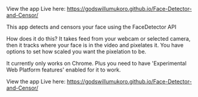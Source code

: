 View the app Live here: https://godswillumukoro.github.io/Face-Detector-and-Censor/

This app detects and censors your face using the FaceDetector API

How does it do this?
It takes feed from your webcam or selected camera, then it tracks where your face is in the video and pixelates it. 
You have options to set how scaled you want the pixelation to be.

It currently only works on Chrome. Plus you need to have 'Experimental Web Platform features' enabled for it to work.

View the app Live here: https://godswillumukoro.github.io/Face-Detector-and-Censor/
